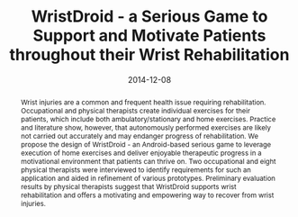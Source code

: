 ---
abstract: Wrist injuries are a common and frequent health issue requiring rehabilitation.
  Occupational and physical therapists create individual exercises for their patients,
  which include both ambulatory/stationary and home exercises. Practice and literature
  show, however, that autonomously performed exercises are likely not carried out
  accurately and may endanger progress of rehabilitation. We propose the design of
  WristDroid - an Android-based serious game to leverage execution of home exercises
  and deliver enjoyable therapeutic progress in a motivational environment that patients
  can thrive on. Two occupational and eight physical therapists were interviewed to
  identify requirements for such an application and aided in refinement of various
  prototypes. Preliminary evaluation results by physical therapists suggest that WristDroid
  supports wrist rehabilitation and offers a motivating and empowering way to recover
  from wrist injuries.
authors:
- René Baranyi
- Florian Reisecker
- Nadja Lederer
- M Gobber
- Thomas Grechenig
date: '2014-12-08'
featured: false
links:
- name: Publik
  url: https://publik.tuwien.ac.at/showentry.php?ID=235993&lang=2
publication: 'Talk: IEEE Conference on Biomedical Engineering and Sciences (IECBES
  2014), Miri, Malaysia; 12-08-2014 - 12-10-2014; in: "Proceedings of the Conference
  on Biomedical Engineering and Sciences", IEEE, (2014)'
publication_types:
- '1'
publishDate: '2014-12-08'
title: WristDroid - a Serious Game to Support and Motivate Patients throughout their
  Wrist Rehabilitation
url_pdf: ''
---